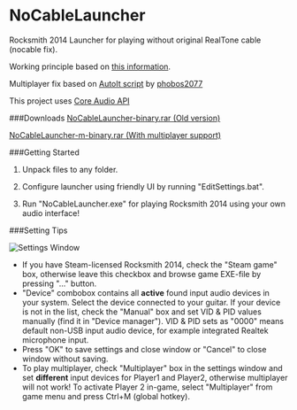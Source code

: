 # NoCableLauncher
Rocksmith 2014 Launcher for playing without original RealTone cable (nocable fix).

Working principle based on [this information](http://cs.rin.ru/forum/viewtopic.php?f=10&t=63705&p=1006201#p1006201).

Multiplayer fix based on [AutoIt script](https://dl.dropboxusercontent.com/u/1288526/rocksmith2014_nocable_pbs.au3) by [phobos2077](https://github.com/phobos2077)

This project uses [Core Audio API](https://github.com/morphx666/CoreAudio)

###Downloads
[NoCableLauncher-binary.rar (Old version)](https://dl.dropboxusercontent.com/u/1288526/NoCableLauncher-binary.rar)

[NoCableLauncher-m-binary.rar (With multiplayer support)](https://dl.dropboxusercontent.com/u/1288526/NoCableLauncher-m-binary.rar)

###Getting Started
1) Unpack files to any folder.

2) Configure launcher using friendly UI by running "EditSettings.bat".

3) Run "NoCableLauncher.exe" for playing Rocksmith 2014 using your own audio interface!


###Setting Tips

![Settings Window](http://images.illuzor.com/uploads/rs14ncl2.png)

* If you have Steam-licensed Rocksmith 2014, check the "Steam game" box, otherwise leave this checkbox and browse game EXE-file by pressing "..." button.
* "Device" сombobox contains all **active** found input audio devices in your system. Select the device connected to your guitar. If your device is not in the list, check the "Manual" box and set VID & PID values manually (find it in "Device manager"). VID & PID sets as "0000" means default non-USB input audio device, for example integrated Realtek microphone input.
* Press "OK" to save settings and close window or "Cancel" to close window without saving.
* To play multiplayer, check "Multiplayer" box in the settings window and set **different** input devices for Player1 and Player2, otherwise multiplayer will not work! To activate Player 2 in-game, select "Multiplayer" from game menu and press Ctrl+M (global hotkey).
